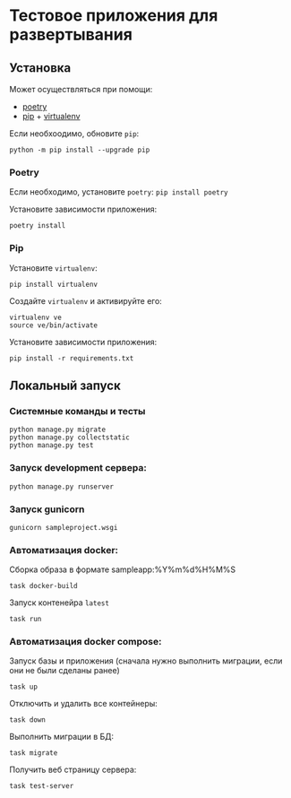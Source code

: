 # Тестовое приложения для развертывания 

## Установка

Может осуществляться при помощи:
- [poetry](https://python-poetry.org)
- [pip](https://pip.pypa.io/en/stable/) + [virtualenv](https://virtualenv.pypa.io/en/latest/)


Если необхоодимо, обновите `pip`:
```shell
python -m pip install --upgrade pip
```

### Poetry

Если необходимо, установите `poetry`:
`pip install poetry`

Установите зависимости приложения:
```shell
poetry install
```

### Pip

Установите `virtualenv`:
```shell
pip install virtualenv
```

Создайте `virtualenv` и активируйте его:
```shell
virtualenv ve
source ve/bin/activate
```

Установите зависимости приложения:
```shell
pip install -r requirements.txt
```



## Локальный запуск

### Системные команды и тесты
```shell
python manage.py migrate
python manage.py collectstatic
python manage.py test
```

### Запуск development сервера:
```shell
python manage.py runserver
```

### Запуск gunicorn

```shell
gunicorn sampleproject.wsgi
```

### Автоматизация docker:
Сборка образа в формате sampleapp:%Y%m%d%H%M%S
```shell
task docker-build
```

Запуск контенейра `latest`
```shell
task run
```

### Автоматизация docker compose:
Запуск базы и приложения 
(сначала нужно выполнить миграции, если они не были сделаны ранее)
```shell
task up
```
Отключить и удалить все контейнеры:
```shell
task down
```
Выполнить миграции в БД:
```shell
task migrate
```
Получить веб страницу сервера:
```shell
task test-server
```
